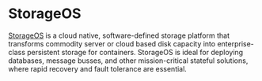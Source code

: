# StorageOS

[StorageOS](https://storageos.com) is a cloud native, software-defined storage
platform that transforms commodity server or cloud based disk capacity into
enterprise-class persistent storage for containers. StorageOS is ideal for
deploying databases, message busses, and other mission-critical stateful
solutions, where rapid recovery and fault tolerance are essential.


